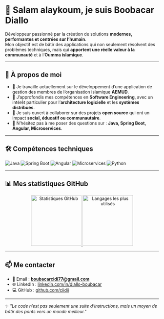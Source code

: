 # 👋 Salam alaykoum, je suis Boobacar Diallo  

Développeur passionné par la création de solutions **modernes, performantes et centrées sur l’humain**.  
Mon objectif est de bâtir des applications qui non seulement résolvent des problèmes techniques, mais qui **apportent une réelle valeur à la communauté** et à l’**Oumma islamique**.  

---

## 🚀 À propos de moi
- 🔭 Je travaille actuellement sur le développement d’une application de gestion des membres de l’organisation islamique **AEMUD**.  
- 🌱 J’approfondis mes compétences en **Software Engineering**, avec un intérêt particulier pour l’**architecture logicielle** et les **systèmes distribués**.  
- 👯 Je suis ouvert à collaborer sur des projets **open source** qui ont un impact **social, éducatif ou communautaire**.  
- 💬 N’hésitez pas à me poser des questions sur : **Java, Spring Boot, Angular, Microservices**.  

---

## 🛠️ Compétences techniques  

<p align="left">
  <img src="https://img.shields.io/badge/Java-ED8B00?style=for-the-badge&logo=openjdk&logoColor=white" alt="Java" />
  <img src="https://img.shields.io/badge/Spring%20Boot-6DB33F?style=for-the-badge&logo=springboot&logoColor=white" alt="Spring Boot" />
  <img src="https://img.shields.io/badge/Angular-DD0031?style=for-the-badge&logo=angular&logoColor=white" alt="Angular" />
  <img src="https://img.shields.io/badge/Microservices-4285F4?style=for-the-badge&logo=cloud&logoColor=white" alt="Microservices" />
  <img src="https://img.shields.io/badge/Python-3776AB?style=for-the-badge&logo=python&logoColor=white" alt="Python" />
</p>  

---

## 📊 Mes statistiques GitHub  

<p align="center">
  <a href="https://github.com/ciidii">
    <img src="https://github-readme-stats.vercel.app/api?username=ciidii&show_icons=true&theme=onedark" alt="Statistiques GitHub" height="165" />
  </a>
  <a href="https://github.com/ciidii">
    <img src="https://github-readme-stats.vercel.app/api/top-langs/?username=ciidii&layout=compact&theme=onedark" alt="Langages les plus utilisés" height="165" />
  </a>
</p>  

---

## 📫 Me contacter  
- 📧 Email : **boubacarcidi77@gmail.com**  
- 🌐 LinkedIn : [linkedin.com/in/diallo-boubacar](https://www.linkedin.com/in/diallo-boubacar/)  
- 💻 GitHub : [github.com/ciidii](https://github.com/ciidii)  

---

✨ *"Le code n’est pas seulement une suite d’instructions, mais un moyen de bâtir des ponts vers un monde meilleur."*  
